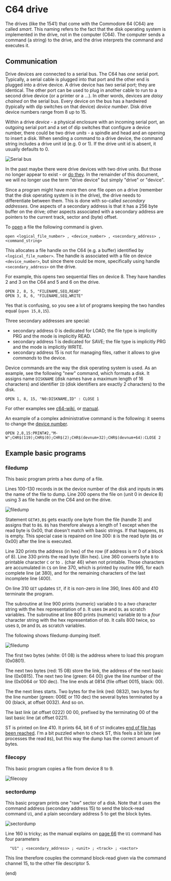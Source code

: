 # C64 drive

The drives (like the 1541) that come with the Commodore 64 (C64) are called _smart_.
This naming refers to the fact that the disk operating system is implemented in the drive, not in the computer (C64).
The computer sends a command (a string) to the drive, and the drive interprets the command and executes it.


## Communication

Drive devices are connected to a serial bus.
The C64 has _one_ serial port. Typically, a serial cable is plugged into that port and the other end is plugged into a drive device.
A drive device has _two_ serial port; they are identical. The other port can be used to plug in another cable to run to a second drive device (or a printer or a ...).
In other words, devices are _daisy chained_ on the serial bus. Every device on the bus has a hardwired (typically with dip switches on that device) _device number_.
Disk drive device numbers range from 8 up to 15.

Within a drive _device_ - a physical enclosure with an incoming serial port, an outgoing serial port and a set of 
dip switches that configure a device number, there could be two drive _units_ - a spindle and head and an opening to insert a disk. 
When sending a command to a drive device, the command string includes a drive unit id (e.g. 0 or 1).
If the drive unit id is absent, it usually defaults to 0.

![Serial bus](drives.drawio.png)

In the past maybe there were drive devices with two drive units. But those no longer appear to exist - or [do they](https://bitbinders.com/products/commodore-1581dv).
In the remainder of this document, we will no longer use the term "drive device" but simply "drive" or "device".

Since a program might have more then one file open on a drive (remember that the disk operating system is in the drive),
the drive needs to differentiate between them. This is done with so-called _secondary addresses_. 
One aspects of a secondary address is that it has a 256 byte buffer on the drive; other aspects 
associated with a secondary address are pointers to the current track, sector and (byte) offset.

To [open](https://www.c64-wiki.com/wiki/OPEN) a file the following command is given.

```
open <logical_file_number> , <device_number> , <secondary_address> , <command_string>
```

This allocates a file handle on the C64 (e.g. a buffer) identified by `<logical_file_number>`.
The handle is associated with a file on device `<device_number>`, but since there could be more,
specifically using handle `<secondary_address>` on the drive. 

For example, this opens two sequential files on device 8. They have handles 2 and 3 on the C64 and 5 and 6 on the drive.

```
OPEN 2, 8, 5, "FILENAME,SEQ,READ" 
OPEN 3, 8, 6, "FILENAME,SEQ,WRITE" 
```

Yes that is confusing, so you see a lot of programs keeping the two handles equal (`open 15,8,15`).

Three secondary addresses are special:
- secondary address 0 is dedicated for LOAD; the file type is implicitly PRG and the mode is implicitly READ.
- secondary address 1 is dedicated for SAVE; the file type is implicitly PRG and the mode is implicitly WRITE.
- secondary address 15 is not for managing files, rather it allows to give _commands_ to the device.

Device commands are the way the disk operating system is used. As an example, see the following "new" command,
which formats a disk. It assigns name `DISKNAME` (disk names have a maximum length of 16 characters) and 
identifier `ID` (disk identifiers are exactly 2 characters) to the disk.

```
OPEN 1, 8, 15, "N0:DISKNAME,ID" : CLOSE 1
```

For other examples see [c64-wiki](https://www.c64-wiki.com/wiki/Commodore_1541), or [manual](https://www.mocagh.org/cbm/c1541II-manual.pdf).


An example of a complex administrative command is the following: it seems to change the [device number](https://www.c64-wiki.com/wiki/Device_number).

```
OPEN 2,8,15:PRINT#2,"M-W";CHR$(119);CHR$(0);CHR$(2);CHR$(devnum+32);CHR$(devnum+64):CLOSE 2
```


## Example basic programs

### filedump

This basic program prints a hex dump of a file.

Lines 100-130 records in `DK` the device number of the disk and inputs in `NM$` the name of the file to dump.
Line 200 opens the file on (unit 0 in device 8) using 3 as file handle on the C64 and on the drive.

![filedump](filedump.png)

Statement `GET#3,B$` gets exactly one byte from the file (handle 3) and assigns that to `B$`.
`B$` has therefore always a length of 1 except when the read byte is 0x00, that doesn't match with basic strings.
If that happens, `B$` is empty. This special case is repaired on line 300: 
`B` is the read byte (`B$` or 0x00) after the line is executed.

Line 320 prints the address (in hex) of the row (if address is nr 0 of a block of 8).
Line 330 prints the read byte (8in hex).
Line 360 converts byte `B` to printable character `C` or to `.` (char 46) when not printable.
Those characters are accumulated in `C$` on line 370, which is printed by routine 995, 
for each complete line (at 380), and for the remaining characters of the last incomplete line (400).

On line 310 `GET` updates `ST`, if it is non-zero in line 390, lines 400 and 410 terminate the program.

The subroutine at line 900 prints (numeric) variable `D` to a _two_ character string 
with the hex representation of `D`. It uses `DH` and `DL` as scratch variables.
The subroutine at line 800 prints (numeric) variable `DD` to a _four_ character string 
with the hex representation of `DD`. It calls 800 twice, so uses `D`, `DH` and `DL` as scratch variables.

The following shows filedump dumping itself.

![filedump](filedump-run.png)

The first two bytes (white: 01 08) is the address where to load this program (0x0801).

The next two bytes (red: 15 08) store the link, the address of the next basic line (0x0815).
The next two line (green: 64 00) give the line number of the line (0x0064 or 100 dec).
The line ends at 0814 (file offset 0015, black: 00).

The the next lines starts. Two bytes for the link (red: 0832), two bytes for the line 
number (green: 006E or 110 dec) the several bytes terminated by a 00 (black, at offset 0032).
And so on.

The last link (at offset 0222) 00 00, prefixed by the terminating 00 of the last 
basic line (at offset 0221).

ST is printed on line 410. It prints 64, bit 6 of `ST` indicates 
[end of file has been reached](https://www.c64-wiki.com/wiki/STATUS).
I'm a bit puzzled when to check ST, this feels a bit late (we processes the read `B$`), 
but this way the dump has the correct amount of bytes.


### filecopy

This basic program copies a file from device 8 to 9.

![filecopy](filecopy.png)


### sectordump

This basic program prints one "raw" sector of a disk.
Note that it uses the command address (secondary address 15) to send the block-read command `U1`,
and a plain secondary address 5 to get the block bytes.

![sectordump](sectordump.png)

Line 160 is tricky; as the manual explains on [page 66](https://www.mocagh.org/cbm/c1541II-manual.pdf#page=38) the
`U1` command has four parameters

```
  "U1" ; <secondary_address> ; <unit> ; <track> ; <sector>
```

This line therefore couples the command block-read given via the command channel 15, to the other file descriptor 5.


(end)

